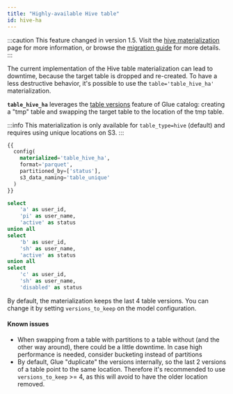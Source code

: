 ```yaml
---
title: "Highly-available Hive table"
id: hive-ha
---
```


<VersionBlock firstVersion="1.5">

:::caution
This feature changed in version 1.5. 
Visit the [hive materialization](./hive.md) page for more information, or browse the 
[migration guide](../../migration/UPGRADE-1.5.md) for more details.
:::

</VersionBlock>

The current implementation of the Hive table materialization can lead to downtime, because the target table is dropped and re-created. To have a less destructive behavior, it's possible to use the `table='table_hive_ha'` materialization.

**`table_hive_ha`** leverages the [table versions](https://docs.aws.amazon.com/glue/latest/webapi/API_GetTableVersions.html) feature of Glue catalog: creating a "tmp" table and swapping the target table to the location of the tmp table.

:::info
This materialization is only available for `table_type=hive` (default) and requires using unique locations on S3.
:::

```sql
{{
  config(
    materialized='table_hive_ha',
    format='parquet',
    partitioned_by=['status'],
    s3_data_naming='table_unique'
  )
}}

select
    'a' as user_id,
    'pi' as user_name,
    'active' as status
union all
select
    'b' as user_id,
    'sh' as user_name,
    'active' as status
union all
select
    'c' as user_id,
    'sh' as user_name,
    'disabled' as status
```

By default, the materialization keeps the last 4 table versions. You can change it by setting `versions_to_keep` on the model configuration.

#### Known issues

- When swapping from a table with partitions to a table without (and the other way around), there could be a little downtime. In case high performance is needed, consider bucketing instead of partitions
- By default, Glue "duplicate" the versions internally, so the last 2 versions of a table point to the same location. Therefore it's recommended to use `versions_to_keep` >= 4, as this will avoid to have the older location removed.
